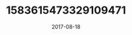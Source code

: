 ---
title: "1583615473329109471"
cover: "2017-08-18 06.28.17 1583615473329109471_46248401"
photo: "2017-08-18 06.28.17 1583615473329109471_46248401"
date: "2017-08-18"
type: "photo"
---